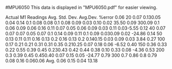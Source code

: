 #MPU6050
This data is displayed in "MPU6050.pdf" for easier viewing. 

Actual  M1                          Readings                                        Avg.   Std.   Dev.  Avg.Dev.  %error
0.06​   20​     0.07​   0.13​   0.05​   0.04​   0.14​   0.1​    0.08​   0.08​   0.1​    0.08​   0.09​   0.03​   0.10   0.02​     35.50​
0.09​   30​     0.09​   0.1​    0.06​   0.09​   0.06​   0.16​   0.11​   0.07​   0.05​   0.06​   0.09​   0.03​   0.11​   0.03​    -5.55​ 0.12​   40​     0.07​   0.07​   0.07​   0.05​   0.07​   0.1​    0.14​   0.09​   0.11​   0.1​    0.09​   0.03​   0.09​   0.02​    -24.86​
0.14​   50​     0.13​   0.11   ​0.11​   0.16​   0.13​   0.2​    0.16​   0.13​   0.2​    0.14​   0.15​   0.03​   0.09​   0.03​     3.84​
0.27​   100​    0.17​   0.21​   0.21​   0.31​   0.31​   0.35​   0.21​                        0.25​   0.07​   0.18​   0.06​    -6.52​
0.40​   150​    0.36​   0.33​   0.22​   0.55​   0.39​   0.45​   0.23​   0.43​   0.42​   0.44​   0.38​   0.10​   0.33​   0.08​    -4.36​
0.53​   200​    0.3​    0.39​   0.45​   0.45​                                             0.40​   0.07​   0.15​   0.05​    -24.77​
0.79​   300​    0.7​    0.86​   0.8                                                     0.79​   0.08​   0.16​   0.06​     0.06​
                                                                            Avg.           0.06   0.15   0.04     13.18

